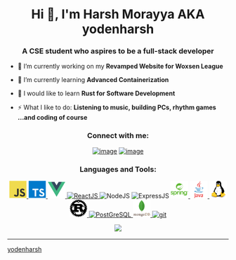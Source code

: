<h1 align="center">Hi 👋, I'm Harsh Morayya AKA yodenharsh</h1>
<h3 align="center">A CSE student who aspires to be a full-stack developer</h3>

- 🔭 I’m currently working on my **Revamped Website for Woxsen League**

- 🌱 I’m currently learning **Advanced Containerization**

- 🚩 I would like to learn **Rust for Software Development**

- ⚡ What I like to do: **Listening to music, building PCs, rhythm games ...and coding of course**

<h3 align="center">Connect with me:</h3>
<div align="center">

[![image](https://img.shields.io/badge/LinkedIn-0077B5?style=for-the-badge&logo=linkedin&logoColor=white)](https://www.linkedin.com/in/harsh-morayya/)
[![image](https://img.shields.io/badge/Gmail-D14836?style=for-the-badge&logo=gmail&logoColor=white)](mailto:harshmorayya3@gmail.com)

</div>

<h3 align="center">Languages and Tools:</h3>

<p align="center"> 
  <a href="https://developer.mozilla.org/en-US/docs/Web/JavaScript" target="_blank"> 
    <img src="https://raw.githubusercontent.com/devicons/devicon/master/icons/javascript/javascript-original.svg" alt="javascript" width="40" height="40"/> 
  </a> 
    <a href="https://www.typescriptlang.org/" target="_blank"> 
    <img src="https://raw.githubusercontent.com/devicons/devicon/master/icons/typescript/typescript-original.svg" alt="TypeScript" width="40" height="40"/> 
  </a> 
  <a href="https://vuejs.org/" target="_blank"> 
    <img src="https://raw.githubusercontent.com/devicons/devicon/master/icons/vuejs/vuejs-original.svg" alt="Vuejs" width="40" height="40"/> 
  </a>
    <a href="https://react.dev/" target="_blank"> 
    <img src="https://cdn.jsdelivr.net/gh/devicons/devicon/icons/react/react-original.svg" alt="ReactJS" width="40" height="40"/> 
  </a>
   <img src="https://cdn.jsdelivr.net/gh/devicons/devicon@latest/icons/nodejs/nodejs-original.svg" alt="NodeJS" width="40" height="40" />
  
  <img src="https://cdn.jsdelivr.net/gh/devicons/devicon@latest/icons/express/express-original-wordmark.svg" alt="ExpressJS" width="40" height="40" />
          
  <a href="https://spring.io/projects/spring-framework" target="_blank"> 
    <img src="https://raw.githubusercontent.com/devicons/devicon/master/icons/spring/spring-original-wordmark.svg" alt="Spring" width="40" height="40"/> 
  </a>
  <a href="https://java.com/" target="_blank"> 
    <img src="https://github.com/devicons/devicon/raw/master/icons/java/java-original-wordmark.svg" alt="Java" width="40" height="40"/> 
  </a>
  <a href="https://www.linux.org/" target="_blank"> 
    <img src="https://raw.githubusercontent.com/devicons/devicon/master/icons/linux/linux-original.svg" alt="linux" width="40" height="40"/> 
  </a> 
    <a href="https://rust-lang.org" target="_blank">
    <img src="https://raw.githubusercontent.com/devicons/devicon/1119b9f84c0290e0f0b38982099a2bd027a48bf1/icons/rust/rust-plain.svg" alt="Rust" width="40" height = "40"/>
  </a>
    <a href="https://www.mysql.com/" target="_blank"> 
    <img src="https://cdn.jsdelivr.net/gh/devicons/devicon@latest/icons/postgresql/postgresql-original.svg" alt="PostGreSQL" width="40" height="40"/> 
  </a>
  <a href="https://www.mongodb.com/" target="_blank"> 
    <img src="https://raw.githubusercontent.com/devicons/devicon/1119b9f84c0290e0f0b38982099a2bd027a48bf1/icons/mongodb/mongodb-original-wordmark.svg" alt="MongoDB" width="40" height="40"/> 
  </a> 
  <a href="https://git-scm.com/" target="_blank"> 
    <img src="https://www.vectorlogo.zone/logos/git-scm/git-scm-icon.svg" alt="git" width="40" height="40"/> 
  </a>
</p>
  
  <p align= "center">
  <img height= "150" src="https://github-readme-stats.vercel.app/api?username=yodenharsh&show_icons=true&theme=radical" />
</p>

  
  ------
  
  [yodenharsh](https://github.com/yodenharsh)
